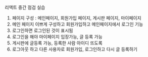 리액트 중간 점검 실습

1. 페이지 구성 : 메인페이지, 회원가입 페이지, 게시판 페이지, 마이페이지
2. 메인 페이지 이쁘게 구성하고 회원가입하고 메인페이지에서 로그인 기능
3. 로그인하면 로그인된 것이 표시됨
4. 로그인을 해야 마이페이지 입장가능, 글 등록 가능
5. 게시판에 글등록 가능, 등록한 사람 아이디 뜨도록
6. 로그아웃 하고 다른 사용자로 회원가입, 로그인하고 다시 글 등록하기
